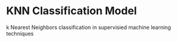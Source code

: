 # KNN Classification Model
k Nearest Neighbors classification in supervisied machine learning techniques
